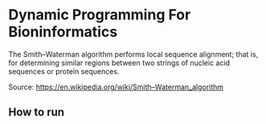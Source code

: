 # Dynamic Programming For Bioninformatics

The Smith–Waterman algorithm performs local sequence alignment; that is, for determining similar regions between two strings of nucleic acid sequences or protein sequences.

Source: https://en.wikipedia.org/wiki/Smith–Waterman_algorithm

## How to run
```python3 dynprog.py
```
